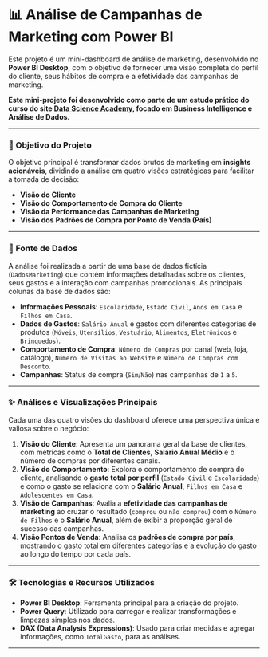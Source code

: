 # 📊 Análise de Campanhas de Marketing com Power BI

Este projeto é um mini-dashboard de análise de marketing, desenvolvido no **Power BI Desktop**, com o objetivo de fornecer uma visão completa do perfil do cliente, seus hábitos de compra e a efetividade das campanhas de marketing.

**Este mini-projeto foi desenvolvido como parte de um estudo prático do curso do site [Data Science Academy](https://www.datascienceacademy.com.br/), focado em Business Intelligence e Análise de Dados.**

---

### 🎯 Objetivo do Projeto

O objetivo principal é transformar dados brutos de marketing em **insights acionáveis**, dividindo a análise em quatro visões estratégicas para facilitar a tomada de decisão:

* **Visão do Cliente**
* **Visão do Comportamento de Compra do Cliente**
* **Visão da Performance das Campanhas de Marketing**
* **Visão dos Padrões de Compra por Ponto de Venda (País)**

---

### 💾 Fonte de Dados

A análise foi realizada a partir de uma base de dados fictícia (`DadosMarketing`) que contém informações detalhadas sobre os clientes, seus gastos e a interação com campanhas promocionais. As principais colunas da base de dados são:

* **Informações Pessoais**: `Escolaridade`, `Estado Civil`, `Anos em Casa` e `Filhos em Casa`.
* **Dados de Gastos**: `Salário Anual` e gastos com diferentes categorias de produtos (`Móveis`, `Utensílios`, `Vestuário`, `Alimentos`, `Eletrônicos` e `Brinquedos`).
* **Comportamento de Compra**: `Número de Compras` por canal (web, loja, catálogo), `Número de Visitas ao Website` e `Número de Compras com Desconto`.
* **Campanhas**: Status de compra (`Sim`/`Não`) nas campanhas de `1` a `5`.

---

### ✨ Análises e Visualizações Principais

Cada uma das quatro visões do dashboard oferece uma perspectiva única e valiosa sobre o negócio:

1.  **Visão do Cliente**: Apresenta um panorama geral da base de clientes, com métricas como o **Total de Clientes**, **Salário Anual Médio** e o número de compras por diferentes canais.
2.  **Visão do Comportamento**: Explora o comportamento de compra do cliente, analisando o **gasto total por perfil** (`Estado Civil` e `Escolaridade`) e como o gasto se relaciona com o **Salário Anual**, `Filhos em Casa` e `Adolescentes em Casa`.
3.  **Visão de Campanhas**: Avalia a **efetividade das campanhas de marketing** ao cruzar o resultado (`comprou` ou `não comprou`) com o `Número de Filhos` e o **Salário Anual**, além de exibir a proporção geral de sucesso das campanhas.
4.  **Visão Pontos de Venda**: Analisa os **padrões de compra por país**, mostrando o gasto total em diferentes categorias e a evolução do gasto ao longo do tempo por cada país.

---

### 🛠️ Tecnologias e Recursos Utilizados

* **Power BI Desktop**: Ferramenta principal para a criação do projeto.
* **Power Query**: Utilizado para carregar e realizar transformações e limpezas simples nos dados.
* **DAX (Data Analysis Expressions)**: Usado para criar medidas e agregar informações, como `TotalGasto`, para as análises.

---